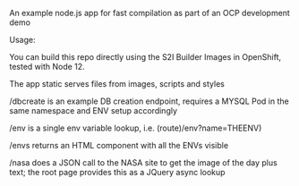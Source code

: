 An example node.js app for fast compilation as part of an OCP development demo

Usage:

You can build this repo directly using the S2I Builder Images in OpenShift, tested with Node 12.

The app static serves files from images, scripts and styles

/dbcreate is an example DB creation endpoint, requires a MYSQL Pod in the same namespace and ENV setup accordingly

/env is a single env variable lookup, i.e. (route)/env?name=THEENV)

/envs returns an HTML component with all the ENVs visible

/nasa does a JSON call to the NASA site to get the image of the day plus text; the root page provides this as a JQuery async lookup

